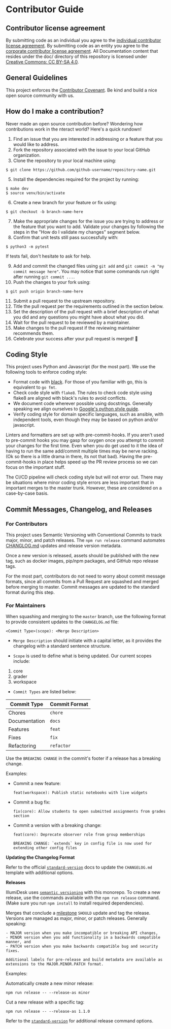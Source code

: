 # Contributor Guide

## Contributor license agreement

By submitting code as an individual you agree to the [individual contributor license agreement](./docs/legal/individual_contributor_license_agreement.md). By submitting code as an entity you agree to the [corporate contributor license agreement](./docs/legal/corporate_contributor_license_agreement.md). All Documentation content that resides under the doc/ directory of this repository is licensed under [Creative Commons: CC BY-SA 4.0](https://creativecommons.org/licenses/by-sa/4.0/legalcode).

## General Guidelines

This project enforces the [Contributor Covenant](./CODE_OF_CONDUCT.md). Be kind and build a nice open source community with us.

## How do I make a contribution?

Never made an open source contribution before? Wondering how contributions work
in the nteract world? Here's a quick rundown!

1.  Find an issue that you are interested in addressing or a feature that you would like to address.
2.  Fork the repository associated with the issue to your local GitHub organization.
4.  Clone the repository to your local machine using:

```
$ git clone https://github.com/github-username/repository-name.git
```

5.  Install the dependencies required for the project by running:

```
$ make dev
$ source venv/bin/activate
```

6.  Create a new branch for your feature or fix using:

```
$ git checkout -b branch-name-here
```

7.  Make the appropriate changes for the issue you are trying to address or the feature that you want to add. Validate your changes by following the steps in the "How do I validate my changes" segment below.
8.  Confirm that unit tests still pass successfully with:

```
$ python3 -m pytest
```
If tests fail, don't hesitate to ask for help.

9.  Add and commit the changed files using `git add` and `git commit -m "my commit message here"`. You may notice that some commands run right after running `git commit ...`.
10. Push the changes to your fork using:

```
$ git push origin branch-name-here
```
11. Submit a pull request to the upstream repository.
12. Title the pull request per the requirements outlined in the section below.
13. Set the description of the pull request with a brief description of what you did and any questions you might have about what you did.
14. Wait for the pull request to be reviewed by a maintainer.
15. Make changes to the pull request if the reviewing maintainer recommends them.
16. Celebrate your success after your pull request is merged! :tada:

## Coding Style

This project uses Python and Javascript (for the most part). We use the following tools to enforce coding style:

- Format code with [black](https://github.com/psf/black). For those of you familiar with go, this is equivalent to `go fmt`.
- Check code style with `flake8`. The rules to check code style using flake8 are aligned with black's rules to avoid conflicts.
- We document code wherever possible using docstrings. Generally speaking we align ourselves to [Google's python style guide](http://google.github.io/styleguide/pyguide.html).
- Verify coding style for domain specific languages, such as ansible, with independent tools, even though they may be based on python and/or javascript.

Linters and formatters are set up with pre-commit-hooks. If you aren't used to pre-commit hooks you may gasp for oxygen once you attempt to commit your changes for the first time. Even when you do get used to it the idea of having to run the same add/commit multiple times may be nerve racking. (Ok so there is a little drama in there, its not that bad). Having the pre-commit-hooks in place helps speed up the PR review process so we can focus on the important stuff.

The CI/CD pipeline will check coding style but will not error out. There may be situations where minor coding style errors are less important that in important merges to the master trunk. However, these are considered on a case-by-case basis.

## Commit Messages, Changelog, and Releases

### For Contributors

This project uses Semantic Versioning with Conventional Commits to track major, minor, and patch releases. The `npm run release` command automates [CHANGLOG.md](./CHANGELOG.md) updates and release version metadata.

Once a new version is released, assets should be published with the new tag, such as docker images, pip/npm packages, and GitHub repo release tags.

For the most part, contributors do not need to worry about commit message formats, since all commits from a Pull Request are squashed and merged before merging to master. Commit messages are updated to the standard format during this step.

### For Maintainers

When squashing and merging to the `master` branch, use the following format to provide consistent updates to the `CHANGELOG.md` file:

    <Commit Type>(scope): <Merge Description>

- `Merge Description` should initiate with a capital letter, as it provides the changelog with a standard sentence structure.

- `Scope` is used to define what is being updated. Our current scopes include:

1. core
3. grader
4. workspace

- `Commit Types` are listed below:

| Commit Type | Commit Format |
| --- | --- |
| Chores | `chore` |
| Documentation | `docs` |
| Features | `feat` |
| Fixes | `fix` |
| Refactoring | `refactor` |

Use the `BREAKING CHANGE` in the commit's footer if a release has a breaking change.

Examples:

- Commit a new feature:

    ```
    feat(workspace): Publish static notebooks with live widgets
    ```

- Commit a bug fix:

    ```
    fix(core): Allow students to open submitted assignments from grades section
    ```

- Commit a version with a breaking change:

    ```
    feat(core): Deprecate observer role from group memberships

    BREAKING CHANGE: `extends` key in config file is now used for extending other config files
    ```

**Updating the Changelog Format**

Refer to the official [`standard-version`](https://github.com/conventional-changelog/standard-version) docs to update the `CHANGELOG.md` template with additional options.

**Releases**

IllumiDesk uses [`semantic versioning`](https://semver.org) with this monorepo. To create a new release, use the commands available with the `npm run release` command. (Make sure you run `npm install` to install required dependencies).

Merges that conclude a [milestone](https://github.com/IllumiDesk/illumidesk/milestones) `SHOULD` update and tag the release. Versions are managed as major, minor, or patch releases. Generally speaking:

```
- MAJOR version when you make incompatible or breaking API changes,
- MINOR version when you add functionality in a backwards compatible manner, and
- PATCH version when you make backwards compatible bug and security fixes.

Additional labels for pre-release and build metadata are available as extensions to the MAJOR.MINOR.PATCH format.
```

Examples:

Automatically create a new minor release:

    npm run release -- --release-as minor

Cut a new release with a specific tag:

    npm run release -- --release-as 1.1.0

Refer to the [`standard-version`](https://github.com/conventional-changelog/standard-version) for additional release command options.
